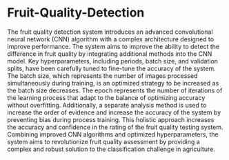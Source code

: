 # Fruit-Quality-Detection
The fruit quality detection system introduces an advanced convolutional neural network (CNN) algorithm with a complex architecture designed to improve performance. The system aims to improve the ability to detect the difference in fruit quality by integrating additional methods into the CNN model. Key hyperparameters, including periods, batch size, and validation splits, have been carefully tuned to fine-tune the accuracy of the system. The batch size, which represents the number of images processed simultaneously during training, is an optimized strategy to be increased as the batch size decreases. The epoch represents the number of iterations of the learning process that adapt to the balance of optimizing accuracy without overfitting. Additionally, a separate analysis method is used to increase the order of evidence and increase the accuracy of the system by preventing bias during process training. This holistic approach increases the accuracy and confidence in the rating of the fruit quality testing system. Combining improved CNN algorithms and optimized hyperparameters, the system aims to revolutionize fruit quality assessment by providing a complex and robust solution to the classification challenge in agriculture.
